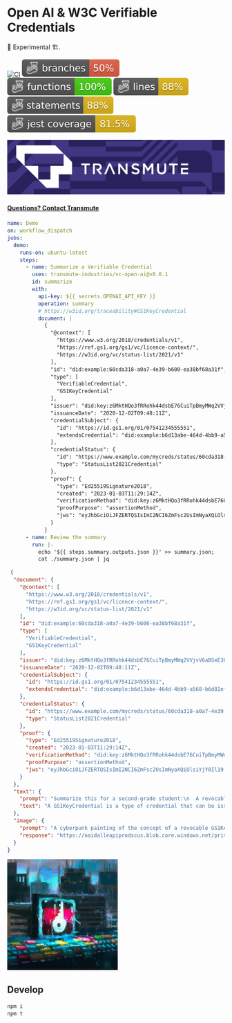 # Open AI & W3C Verifiable Credentials 

🚧 Experimental 🏗️. 

<!-- [![Demo](https://github.com/transmute-industries/vc-open-ai/actions/workflows/demo.yml/badge.svg)](https://github.com/transmute-industries/vc-open-ai/actions/workflows/demo.yml) -->

[![CI](https://github.com/transmute-industries/vc-open-ai/actions/workflows/ci.yml/badge.svg)](https://github.com/transmute-industries/vc-open-ai/actions/workflows/ci.yml)
![Branches](./badges/coverage-branches.svg)
![Functions](./badges/coverage-functions.svg)
![Lines](./badges/coverage-lines.svg)
![Statements](./badges/coverage-statements.svg)
![Jest coverage](./badges/coverage-jest%20coverage.svg)

<!-- [![NPM](https://nodei.co/npm/@transmute/vc-open-ai.png?mini=true)](https://npmjs.org/package/@transmute/vc-open-ai) -->

<img src="./transmute-banner.png" />

#### [Questions? Contact Transmute](https://transmute.typeform.com/to/RshfIw?typeform-source=vc-open-ai)

```yml
name: Demo
on: workflow_dispatch
jobs:
  demo:
    runs-on: ubuntu-latest
    steps:
      - name: Summarize a Verifiable Credential
        uses: transmute-industries/vc-open-ai@v0.0.1
        id: summarize
        with:
          api-key: ${{ secrets.OPENAI_API_KEY }}
          operation: summary
          # https://w3id.org/traceability#GS1KeyCredential
          document: |
            {
              "@context": [
                "https://www.w3.org/2018/credentials/v1",
                "https://ref.gs1.org/gs1/vc/licence-context/",
                "https://w3id.org/vc/status-list/2021/v1"
              ],
              "id": "did:example:60cda318-a0a7-4e39-b600-ea38bf68a31f",
              "type": [
                "VerifiableCredential",
                "GS1KeyCredential"
              ],
              "issuer": "did:key:z6MktHQo3fRRohk44dsbE76CuiTpBmyMWq2VVjvV6aBSeE3U",
              "issuanceDate": "2020-12-02T09:48:11Z",
              "credentialSubject": {
                "id": "https://id.gs1.org/01/07541234555551",
                "extendsCredential": "did:example:b6d13abe-464d-4bb9-a568-b6d81efd57e3"
              },
              "credentialStatus": {
                "id": "https://www.example.com/mycreds/status/60cda318-a0a7-4e39-b600-ea38bf68a31f",
                "type": "StatusList2021Credential"
              },
              "proof": {
                "type": "Ed25519Signature2018",
                "created": "2023-01-03T11:29:14Z",
                "verificationMethod": "did:key:z6MktHQo3fRRohk44dsbE76CuiTpBmyMWq2VVjvV6aBSeE3U#z6MktHQo3fRRohk44dsbE76CuiTpBmyMWq2VVjvV6aBSeE3U",
                "proofPurpose": "assertionMethod",
                "jws": "eyJhbGciOiJFZERTQSIsImI2NCI6ZmFsc2UsImNyaXQiOlsiYjY0Il19..HZtoLHUCGXalQH8VPClh0TcsQeNKS5i9KWLyASTQYfPIUPDMnLnjgjPJ5TVCn7S4CV7i45aTsUWkfs6cBNntBQ"
              }
            }
      - name: Review the summary
        run: |-
          echo '${{ steps.summary.outputs.json }}' >> summary.json;
          cat ./summary.json | jq
```

```json
 {
  "document": {
    "@context": [
      "https://www.w3.org/2018/credentials/v1",
      "https://ref.gs1.org/gs1/vc/licence-context/",
      "https://w3id.org/vc/status-list/2021/v1"
    ],
    "id": "did:example:60cda318-a0a7-4e39-b600-ea38bf68a31f",
    "type": [
      "VerifiableCredential",
      "GS1KeyCredential"
    ],
    "issuer": "did:key:z6MktHQo3fRRohk44dsbE76CuiTpBmyMWq2VVjvV6aBSeE3U",
    "issuanceDate": "2020-12-02T09:48:11Z",
    "credentialSubject": {
      "id": "https://id.gs1.org/01/07541234555551",
      "extendsCredential": "did:example:b6d13abe-464d-4bb9-a568-b6d81efd57e3"
    },
    "credentialStatus": {
      "id": "https://www.example.com/mycreds/status/60cda318-a0a7-4e39-b600-ea38bf68a31f",
      "type": "StatusList2021Credential"
    },
    "proof": {
      "type": "Ed25519Signature2018",
      "created": "2023-01-03T11:29:14Z",
      "verificationMethod": "did:key:z6MktHQo3fRRohk44dsbE76CuiTpBmyMWq2VVjvV6aBSeE3U#z6MktHQo3fRRohk44dsbE76CuiTpBmyMWq2VVjvV6aBSeE3U",
      "proofPurpose": "assertionMethod",
      "jws": "eyJhbGciOiJFZERTQSIsImI2NCI6ZmFsc2UsImNyaXQiOlsiYjY0Il19..HZtoLHUCGXalQH8VPClh0TcsQeNKS5i9KWLyASTQYfPIUPDMnLnjgjPJ5TVCn7S4CV7i45aTsUWkfs6cBNntBQ"
    }
  },
  "text": {
    "prompt": "Summarize this for a second-grade student:\n  A revocable GS1KeyCredential issued by did:key:z6MktHQo3fRRohk44dsbE76CuiTpBmyMWq2VVjvV6aBSeE3U 2 years ago, describing https://id.gs1.org/01/07541234555551\n  ",
    "text": "A GS1KeyCredential is a type of credential that can be issued by did:key:z6MktHQo3fRRohk44dsbE76CuiTpBmyMWq2VVjvV6aBSeE3U. This credential is revocable, which means that it can be cancelled by the issuer if they need to. The credential is also valid for two years."
  },
  "image": {
    "prompt": "A cyberpunk painting of the concept of a revocable GS1KeyCredential issued by did:key:z6MktHQo3fRRohk44dsbE76CuiTpBmyMWq2VVjvV6aBSeE3U 2 years ago, describing https://id.gs1.org/01/07541234555551\n  ",
    "response": "https://oaidalleapiprodscus.blob.core.windows.net/private/org-..."
  }
}
```

<img src="./img-5UTGHiIXgenetkbtauQk7anK.png" alt="Open AI generated image from a W3C Verifiable Credential"/>

## Develop

```bash
npm i
npm t
```